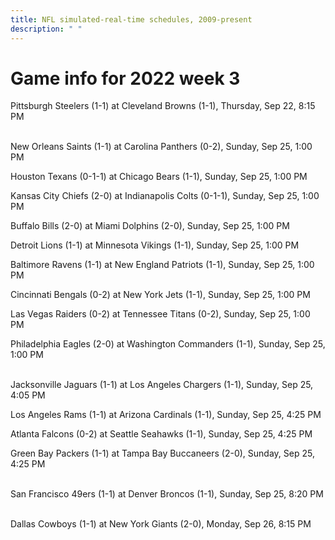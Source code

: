 ```yaml
---
title: NFL simulated-real-time schedules, 2009-present
description: " "
---
```


# Game info for 2022 week 3

Pittsburgh Steelers (1-1) at Cleveland Browns (1-1), Thursday, Sep 22, 8:15 PM

<br/>New Orleans Saints (1-1) at Carolina Panthers (0-2), Sunday, Sep 25, 1:00 PM

Houston Texans (0-1-1) at Chicago Bears (1-1), Sunday, Sep 25, 1:00 PM

Kansas City Chiefs (2-0) at Indianapolis Colts (0-1-1), Sunday, Sep 25, 1:00 PM

Buffalo Bills (2-0) at Miami Dolphins (2-0), Sunday, Sep 25, 1:00 PM

Detroit Lions (1-1) at Minnesota Vikings (1-1), Sunday, Sep 25, 1:00 PM

Baltimore Ravens (1-1) at New England Patriots (1-1), Sunday, Sep 25, 1:00 PM

Cincinnati Bengals (0-2) at New York Jets (1-1), Sunday, Sep 25, 1:00 PM

Las Vegas Raiders (0-2) at Tennessee Titans (0-2), Sunday, Sep 25, 1:00 PM

Philadelphia Eagles (2-0) at Washington Commanders (1-1), Sunday, Sep 25, 1:00 PM

<br/>Jacksonville Jaguars (1-1) at Los Angeles Chargers (1-1), Sunday, Sep 25, 4:05 PM

Los Angeles Rams (1-1) at Arizona Cardinals (1-1), Sunday, Sep 25, 4:25 PM

Atlanta Falcons (0-2) at Seattle Seahawks (1-1), Sunday, Sep 25, 4:25 PM

Green Bay Packers (1-1) at Tampa Bay Buccaneers (2-0), Sunday, Sep 25, 4:25 PM

<br/>San Francisco 49ers (1-1) at Denver Broncos (1-1), Sunday, Sep 25, 8:20 PM

<br/>Dallas Cowboys (1-1) at New York Giants (2-0), Monday, Sep 26, 8:15 PM


